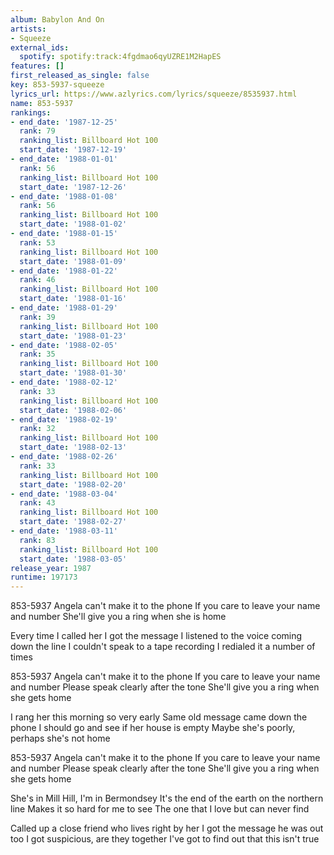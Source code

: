 ```yaml
---
album: Babylon And On
artists:
- Squeeze
external_ids:
  spotify: spotify:track:4fgdmao6qyUZRE1M2HapES
features: []
first_released_as_single: false
key: 853-5937-squeeze
lyrics_url: https://www.azlyrics.com/lyrics/squeeze/8535937.html
name: 853-5937
rankings:
- end_date: '1987-12-25'
  rank: 79
  ranking_list: Billboard Hot 100
  start_date: '1987-12-19'
- end_date: '1988-01-01'
  rank: 56
  ranking_list: Billboard Hot 100
  start_date: '1987-12-26'
- end_date: '1988-01-08'
  rank: 56
  ranking_list: Billboard Hot 100
  start_date: '1988-01-02'
- end_date: '1988-01-15'
  rank: 53
  ranking_list: Billboard Hot 100
  start_date: '1988-01-09'
- end_date: '1988-01-22'
  rank: 46
  ranking_list: Billboard Hot 100
  start_date: '1988-01-16'
- end_date: '1988-01-29'
  rank: 39
  ranking_list: Billboard Hot 100
  start_date: '1988-01-23'
- end_date: '1988-02-05'
  rank: 35
  ranking_list: Billboard Hot 100
  start_date: '1988-01-30'
- end_date: '1988-02-12'
  rank: 33
  ranking_list: Billboard Hot 100
  start_date: '1988-02-06'
- end_date: '1988-02-19'
  rank: 32
  ranking_list: Billboard Hot 100
  start_date: '1988-02-13'
- end_date: '1988-02-26'
  rank: 33
  ranking_list: Billboard Hot 100
  start_date: '1988-02-20'
- end_date: '1988-03-04'
  rank: 43
  ranking_list: Billboard Hot 100
  start_date: '1988-02-27'
- end_date: '1988-03-11'
  rank: 83
  ranking_list: Billboard Hot 100
  start_date: '1988-03-05'
release_year: 1987
runtime: 197173
---
```

853-5937
Angela can't make it to the phone
If you care to leave your name and number
She'll give you a ring when she is home

Every time I called her I got the message
I listened to the voice coming down the line
I couldn't speak to a tape recording
I redialed it a number of times

853-5937
Angela can't make it to the phone
If you care to leave your name and number
Please speak clearly after the tone
She'll give you a ring when she gets home

I rang her this morning so very early
Same old message came down the phone
I should go and see if her house is empty
Maybe she's poorly, perhaps she's not home

853-5937
Angela can't make it to the phone
If you care to leave your name and number
Please speak clearly after the tone
She'll give you a ring when she gets home

She's in Mill Hill, I'm in Bermondsey
It's the end of the earth on the northern line
Makes it so hard for me to see
The one that I love but can never find

Called up a close friend who lives right by her
I got the message he was out too
I got suspicious, are they together
I've got to find out that this isn't true
